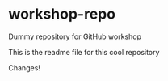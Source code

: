 # workshop-repo
Dummy repository for GitHub workshop


This is the readme file for this cool repository


Changes!
